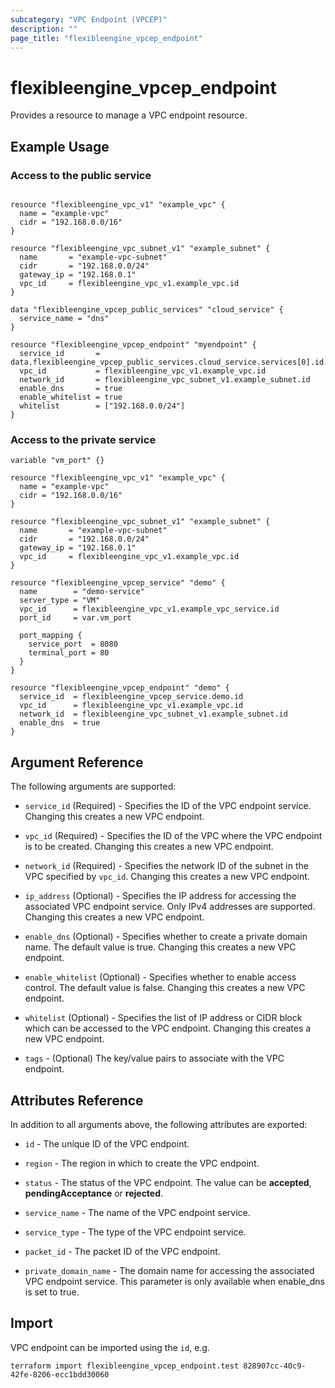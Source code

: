 ```yaml
---
subcategory: "VPC Endpoint (VPCEP)"
description: ""
page_title: "flexibleengine_vpcep_endpoint"
---
```


# flexibleengine_vpcep_endpoint

Provides a resource to manage a VPC endpoint resource.

## Example Usage

### Access to the public service

```hcl

resource "flexibleengine_vpc_v1" "example_vpc" {
  name = "example-vpc"
  cidr = "192.168.0.0/16"
}

resource "flexibleengine_vpc_subnet_v1" "example_subnet" {
  name       = "example-vpc-subnet"
  cidr       = "192.168.0.0/24"
  gateway_ip = "192.168.0.1"
  vpc_id     = flexibleengine_vpc_v1.example_vpc.id
}

data "flexibleengine_vpcep_public_services" "cloud_service" {
  service_name = "dns"
}

resource "flexibleengine_vpcep_endpoint" "myendpoint" {
  service_id       = data.flexibleengine_vpcep_public_services.cloud_service.services[0].id
  vpc_id           = flexibleengine_vpc_v1.example_vpc.id
  network_id       = flexibleengine_vpc_subnet_v1.example_subnet.id
  enable_dns       = true
  enable_whitelist = true
  whitelist        = ["192.168.0.0/24"]
}
```

### Access to the private service

```hcl
variable "vm_port" {}

resource "flexibleengine_vpc_v1" "example_vpc" {
  name = "example-vpc"
  cidr = "192.168.0.0/16"
}

resource "flexibleengine_vpc_subnet_v1" "example_subnet" {
  name       = "example-vpc-subnet"
  cidr       = "192.168.0.0/24"
  gateway_ip = "192.168.0.1"
  vpc_id     = flexibleengine_vpc_v1.example_vpc.id
}

resource "flexibleengine_vpcep_service" "demo" {
  name        = "demo-service"
  server_type = "VM"
  vpc_id      = flexibleengine_vpc_v1.example_vpc_service.id
  port_id     = var.vm_port

  port_mapping {
    service_port  = 8080
    terminal_port = 80
  }
}

resource "flexibleengine_vpcep_endpoint" "demo" {
  service_id  = flexibleengine_vpcep_service.demo.id
  vpc_id      = flexibleengine_vpc_v1.example_vpc.id
  network_id  = flexibleengine_vpc_subnet_v1.example_subnet.id
  enable_dns  = true
}
```

## Argument Reference

The following arguments are supported:

* `service_id` (Required) - Specifies the ID of the VPC endpoint service.
    Changing this creates a new VPC endpoint.

* `vpc_id` (Required) - Specifies the ID of the VPC where the VPC endpoint is to be created.
    Changing this creates a new VPC endpoint.

* `network_id` (Required) - Specifies the network ID of the subnet in the VPC specified by `vpc_id`.
    Changing this creates a new VPC endpoint.

* `ip_address` (Optional) - Specifies the IP address for accessing the associated VPC endpoint service.
    Only IPv4 addresses are supported. Changing this creates a new VPC endpoint.

* `enable_dns` (Optional) - Specifies whether to create a private domain name. The default value is true.
    Changing this creates a new VPC endpoint.

* `enable_whitelist` (Optional) - Specifies whether to enable access control. The default value is false.
    Changing this creates a new VPC endpoint.

* `whitelist` (Optional) - Specifies the list of IP address or CIDR block which can be accessed to the VPC endpoint.
    Changing this creates a new VPC endpoint.

* `tags` - (Optional) The key/value pairs to associate with the VPC endpoint.

## Attributes Reference

In addition to all arguments above, the following attributes are exported:

* `id` - The unique ID of the VPC endpoint.

* `region` - The region in which to create the VPC endpoint.

* `status` - The status of the VPC endpoint. The value can be **accepted**, **pendingAcceptance** or **rejected**.

* `service_name` - The name of the VPC endpoint service.

* `service_type` - The type of the VPC endpoint service.

* `packet_id` - The packet ID of the VPC endpoint.

* `private_domain_name` -  The domain name for accessing the associated VPC endpoint service.
    This parameter is only available when enable_dns is set to true.

## Import

VPC endpoint can be imported using the `id`, e.g.

```shell
terraform import flexibleengine_vpcep_endpoint.test 828907cc-40c9-42fe-8206-ecc1bdd30060
```
